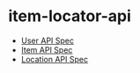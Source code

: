 # item-locator-api

- [User API Spec](docs/user.md)
- [Item API Spec](docs/item.md)
- [Location API Spec](docs/location.md)

